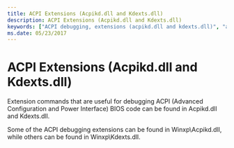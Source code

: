 ```yaml
---
title: ACPI Extensions (Acpikd.dll and Kdexts.dll)
description: ACPI Extensions (Acpikd.dll and Kdexts.dll)
keywords: ["ACPI debugging, extensions (acpikd.dll and kdexts.dll)", "acpikd.dll (ACPI extensions)", "extensions, ACPI"]
ms.date: 05/23/2017
---
```


# ACPI Extensions (Acpikd.dll and Kdexts.dll)

Extension commands that are useful for debugging ACPI (Advanced Configuration and Power Interface) BIOS code can be found in Acpikd.dll and Kdexts.dll.

Some of the ACPI debugging extensions can be found in Winxp\\Acpikd.dll, while others can be found in Winxp\\Kdexts.dll.
